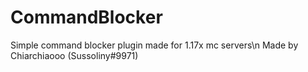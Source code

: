 # CommandBlocker
Simple command blocker plugin made for 1.17x mc servers\n
Made by Chiarchiaooo (Sussoliny#9971)

